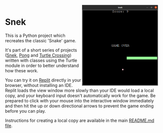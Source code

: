 <img src="https://github.com/ZanClifton/intermediate-python-projects/blob/main/images/snek.png" width=250px align=right alt="Snake"/>

# Snek

This is a Python project which recreates the classic 'Snake' game.

It's part of a short series of projects ([Snek](https://github.com/ZanClifton/intermediate-python-projects/tree/main/02-snek), [Pong](https://github.com/ZanClifton/intermediate-python-projects/tree/main/03-pong) and [Turtle Crossing](https://github.com/ZanClifton/intermediate-python-projects/tree/main/04-turtle-crossing)) written with classes using the Turtle module in order to better understand how these work.

You can try it on [Replit](https://replit.com/@ZanClifton/snek?v=1) directly in your browser, without installing an IDE. Replit loads the view window more slowly than your IDE would load a local copy, and your keyboard input doesn't automatically work for the game. Be prepared to click with your mouse into the interactive window immediately and then hit the up or down directional arrows to prevent the game ending before you can play.

Instructions for creating a local copy are available in the main [README.md file](https://github.com/ZanClifton/intermediate-python-projects/blob/main/README.md).
